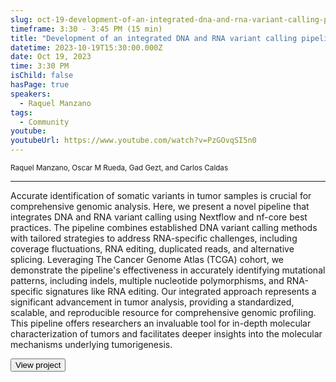 ```yaml
---
slug: oct-19-development-of-an-integrated-dna-and-rna-variant-calling-pipeline
timeframe: 3:30 - 3:45 PM (15 min)
title: "Development of an integrated DNA and RNA variant calling pipeline"
datetime: 2023-10-19T15:30:00.000Z
date: Oct 19, 2023
time: 3:30 PM
isChild: false
hasPage: true
speakers:
  - Raquel Manzano
tags:
  - Community
youtube:
youtubeUrl: https://www.youtube.com/watch?v=PzGOvqSI5n0
---
```


<div className="mb-4">
  <small className="typo-small">
Raquel Manzano, Oscar M Rueda, Gad Gezt, and Carlos Caldas
  </small>
</div>

<hr className="border-t border-gray-50 mb-4 opacity-20" />

Accurate identification of somatic variants in tumor samples is crucial for comprehensive genomic analysis. Here, we present a novel pipeline that integrates DNA and RNA variant calling using Nextflow and nf-core best practices. The pipeline combines established DNA variant calling methods with tailored strategies to address RNA-specific challenges, including coverage fluctuations, RNA editing, duplicated reads, and alternative splicing. Leveraging The Cancer Genome Atlas (TCGA) cohort, we demonstrate the pipeline's effectiveness in accurately identifying mutational patterns, including indels, multiple nucleotide polymorphisms, and RNA-specific signatures like RNA editing. Our integrated approach represents a significant advancement in tumor analysis, providing a standardized, scalable, and reproducible resource for comprehensive genomic profiling. This pipeline offers researchers an invaluable tool for in-depth molecular characterization of tumors and facilitates deeper insights into the molecular mechanisms underlying tumorigenesis.

<div>
  <Button to="https://github.com/nf-core/rnadnavar" variant="secondary" size="md" arrow>
    View project
  </Button>
</div>
